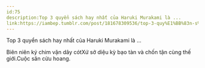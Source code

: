 ```yaml
---
id:75
description:Top 3 quyển sách hay nhất của Haruki Murakami là ...
link:https://iambep.tumblr.com/post/181678309536/top-3-quy%E1%BB%83n-s%C3%A1ch-hay-nh%E1%BA%A5t-c%E1%BB%A7a-haruki-murakami-l%C3%A0
---
```


Top 3 quyển sách hay nhất của Haruki Murakami là ...

Biên niên ký chim vặn dây cótXứ sở diệu kỳ bạo tàn và chốn tận cùng thế
giới.Cuộc săn cừu hoang.